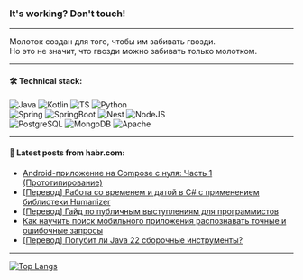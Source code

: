 ### It's working? Don't touch!

---
Молоток создан для того, чтобы им забивать гвозди. <br>
Но это не значит, что гвозди можно забивать только молотком.

---

#### 🛠️ Technical stack:

![Java](https://img.shields.io/badge/Java-informational?logo=Oracle&style=flat&logoColor=white&color=FF4500)
![Kotlin](https://img.shields.io/badge/Kotlin-informational?logo=Kotlin&style=flat&logoColor=white&color=774D97)
![TS](https://img.shields.io/badge/TypeScript-informational?logo=typeScript&style=flat&logoColor=black&color=017acc)
![Python](https://img.shields.io/badge/Python-informational?logo=Python&style=flat&logoColor=black&color=ffdd54) <br>
![Spring](https://img.shields.io/badge/Spring-informational?logo=Spring&style=flat&logoColor=white&color=6DB33F) 
![SpringBoot](https://img.shields.io/badge/SpringBoot-informational?logo=SpringBoot&style=flat&logoColor=white&color=6DB33F)
![Nest](https://img.shields.io/badge/NestJS-informational?logo=NestJS&style=flat&logoColor=white&color=E0234E) 
![NodeJS](https://img.shields.io/badge/NodeJS-informational?logo=node.js&style=flat&logoColor=white&color=70A760)<br>
![PostgreSQL](https://img.shields.io/badge/PostgreSQL-informational?logo=PostgreSQL&style=flat&logoColor=white&color=DAA520)
![MongoDB](https://img.shields.io/badge/MongoDB-informational?logo=MongoDB&style=flat&logoColor=white&color=870000)
![Apache](https://img.shields.io/badge/Apache-informational?logo=apache&style=flat&logoColor=white&color=f74e28)

___  

#### 💬 Latest posts from habr.com:

<!-- BLOG-POST-LIST:START -->
- [Android-приложение на Compose с нуля: Часть 1 &lpar;Прототипирование&rpar;](https://habr.com/ru/articles/798755/?utm_source=habrahabr&utm_medium=rss&utm_campaign=798755)
- [[Перевод] Работа со временем и датой в C# с применением библиотеки Humanizer](https://habr.com/ru/companies/otus/articles/798715/?utm_source=habrahabr&utm_medium=rss&utm_campaign=798715)
- [[Перевод] Гайд по публичным выступлениям для программистов](https://habr.com/ru/companies/ncloudtech/articles/798693/?utm_source=habrahabr&utm_medium=rss&utm_campaign=798693)
- [Как научить поиск мобильного приложения распознавать точные и ошибочные запросы](https://habr.com/ru/companies/friflex/articles/798743/?utm_source=habrahabr&utm_medium=rss&utm_campaign=798743)
- [[Перевод] Погубит ли Java 22 сборочные инструменты?](https://habr.com/ru/companies/piter/articles/798761/?utm_source=habrahabr&utm_medium=rss&utm_campaign=798761)
<!-- BLOG-POST-LIST:END -->

---
[![Top Langs](https://github-readme-stats-git-master-advtsetting-gmailcom.vercel.app/api/top-langs/?username=zloylis&langs_count=10&hide_title=false&title_color=e6edf3&size_weight=0.5&count_weight=0.5&layout=compact&hide_border=true&theme=dracula)](https://github.com/zloylis)
<!--![GitHub stats](https://github-readme-stats-git-master-advtsetting-gmailcom.vercel.app/api?username=zloylis&show_icons=true&hide_border=true&theme=dracula&hide_title=true&include_all_commits=true&count_private=true&hide=contribs&hide_rank=true)-->
